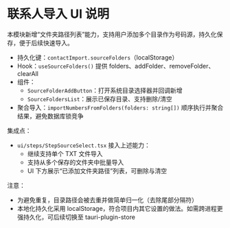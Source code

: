 # 联系人导入 UI 说明

本模块新增“文件夹路径列表”能力，支持用户添加多个目录作为号码源，持久化保存，便于后续快速导入。

- 持久化键：`contactImport.sourceFolders`（localStorage）
- Hook：`useSourceFolders()` 提供 folders、addFolder、removeFolder、clearAll
- 组件：
  - `SourceFolderAddButton`：打开系统目录选择器并回调新增
  - `SourceFoldersList`：展示已保存目录、支持删除/清空
- 聚合导入：`importNumbersFromFolders(folders: string[])` 顺序执行并聚合结果，避免数据库锁竞争

集成点：
- `ui/steps/StepSourceSelect.tsx` 接入上述能力：
  - 继续支持单个 TXT 文件导入
  - 支持从多个保存的文件夹中批量导入
  - UI 下方展示“已添加文件夹路径”列表，可删除与清空

注意：
- 为避免重复，目录路径会被去重并做简单归一化（去除尾部分隔符）
- 本地化持久化采用 localStorage，符合项目内其它设置的做法。如需跨进程更强持久化，可后续切换至 tauri-plugin-store